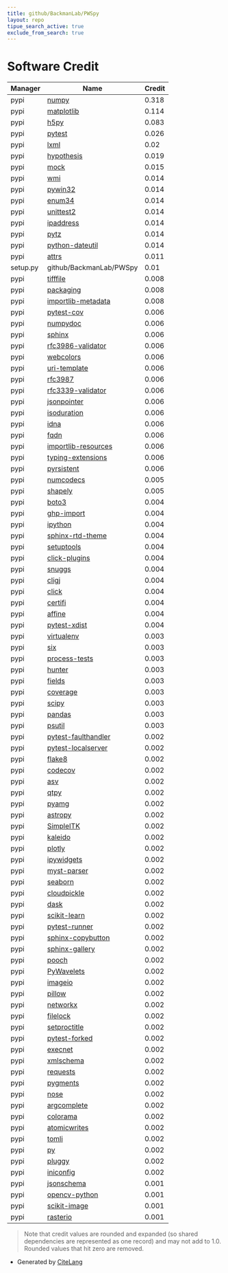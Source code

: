 ```yaml
---
title: github/BackmanLab/PWSpy
layout: repo
tipue_search_active: true
exclude_from_search: true
---
```

# Software Credit

|Manager|Name|Credit|
|-------|----|------|
|pypi|[numpy](https://www.numpy.org)|0.318|
|pypi|[matplotlib](https://matplotlib.org)|0.114|
|pypi|[h5py](http://www.h5py.org)|0.083|
|pypi|[pytest](https://docs.pytest.org/en/latest/)|0.026|
|pypi|[lxml](https://lxml.de/)|0.02|
|pypi|[hypothesis](https://pypi.org/project/hypothesis)|0.019|
|pypi|[mock](http://mock.readthedocs.org/en/latest/)|0.015|
|pypi|[wmi](http://timgolden.me.uk/python/wmi.html)|0.014|
|pypi|[pywin32](https://github.com/mhammond/pywin32)|0.014|
|pypi|[enum34](https://bitbucket.org/stoneleaf/enum34)|0.014|
|pypi|[unittest2](http://pypi.python.org/pypi/unittest2)|0.014|
|pypi|[ipaddress](https://github.com/phihag/ipaddress)|0.014|
|pypi|[pytz](https://pypi.org/project/pytz)|0.014|
|pypi|[python-dateutil](https://pypi.org/project/python-dateutil)|0.014|
|pypi|[attrs](https://pypi.org/project/attrs)|0.011|
|setup.py|github/BackmanLab/PWSpy|0.01|
|pypi|[tifffile](https://www.lfd.uci.edu/~gohlke/)|0.008|
|pypi|[packaging](https://pypi.org/project/packaging)|0.008|
|pypi|[importlib-metadata](https://pypi.org/project/importlib-metadata)|0.008|
|pypi|[pytest-cov](https://github.com/pytest-dev/pytest-cov)|0.006|
|pypi|[numpydoc](https://pypi.org/project/numpydoc)|0.006|
|pypi|[sphinx](https://pypi.org/project/sphinx)|0.006|
|pypi|[rfc3986-validator](https://pypi.org/project/rfc3986-validator)|0.006|
|pypi|[webcolors](https://pypi.org/project/webcolors)|0.006|
|pypi|[uri-template](https://pypi.org/project/uri-template)|0.006|
|pypi|[rfc3987](https://pypi.org/project/rfc3987)|0.006|
|pypi|[rfc3339-validator](https://pypi.org/project/rfc3339-validator)|0.006|
|pypi|[jsonpointer](https://pypi.org/project/jsonpointer)|0.006|
|pypi|[isoduration](https://pypi.org/project/isoduration)|0.006|
|pypi|[idna](https://pypi.org/project/idna)|0.006|
|pypi|[fqdn](https://pypi.org/project/fqdn)|0.006|
|pypi|[importlib-resources](https://pypi.org/project/importlib-resources)|0.006|
|pypi|[typing-extensions](https://pypi.org/project/typing-extensions)|0.006|
|pypi|[pyrsistent](https://pypi.org/project/pyrsistent)|0.006|
|pypi|[numcodecs](https://pypi.org/project/numcodecs)|0.005|
|pypi|[shapely](https://github.com/shapely/shapely)|0.005|
|pypi|[boto3](https://pypi.org/project/boto3)|0.004|
|pypi|[ghp-import](https://pypi.org/project/ghp-import)|0.004|
|pypi|[ipython](https://pypi.org/project/ipython)|0.004|
|pypi|[sphinx-rtd-theme](https://pypi.org/project/sphinx-rtd-theme)|0.004|
|pypi|[setuptools](https://pypi.org/project/setuptools)|0.004|
|pypi|[click-plugins](https://pypi.org/project/click-plugins)|0.004|
|pypi|[snuggs](https://pypi.org/project/snuggs)|0.004|
|pypi|[cligj](https://pypi.org/project/cligj)|0.004|
|pypi|[click](https://pypi.org/project/click)|0.004|
|pypi|[certifi](https://pypi.org/project/certifi)|0.004|
|pypi|[affine](https://pypi.org/project/affine)|0.004|
|pypi|[pytest-xdist](https://github.com/pytest-dev/pytest-xdist)|0.004|
|pypi|[virtualenv](https://pypi.org/project/virtualenv)|0.003|
|pypi|[six](https://pypi.org/project/six)|0.003|
|pypi|[process-tests](https://pypi.org/project/process-tests)|0.003|
|pypi|[hunter](https://pypi.org/project/hunter)|0.003|
|pypi|[fields](https://pypi.org/project/fields)|0.003|
|pypi|[coverage](https://pypi.org/project/coverage)|0.003|
|pypi|[scipy](https://www.scipy.org)|0.003|
|pypi|[pandas](https://pandas.pydata.org)|0.003|
|pypi|[psutil](https://github.com/giampaolo/psutil)|0.003|
|pypi|[pytest-faulthandler](https://pypi.org/project/pytest-faulthandler)|0.002|
|pypi|[pytest-localserver](https://pypi.org/project/pytest-localserver)|0.002|
|pypi|[flake8](https://pypi.org/project/flake8)|0.002|
|pypi|[codecov](https://pypi.org/project/codecov)|0.002|
|pypi|[asv](https://pypi.org/project/asv)|0.002|
|pypi|[qtpy](https://pypi.org/project/qtpy)|0.002|
|pypi|[pyamg](https://pypi.org/project/pyamg)|0.002|
|pypi|[astropy](https://pypi.org/project/astropy)|0.002|
|pypi|[SimpleITK](https://pypi.org/project/SimpleITK)|0.002|
|pypi|[kaleido](https://pypi.org/project/kaleido)|0.002|
|pypi|[plotly](https://pypi.org/project/plotly)|0.002|
|pypi|[ipywidgets](https://pypi.org/project/ipywidgets)|0.002|
|pypi|[myst-parser](https://pypi.org/project/myst-parser)|0.002|
|pypi|[seaborn](https://pypi.org/project/seaborn)|0.002|
|pypi|[cloudpickle](https://pypi.org/project/cloudpickle)|0.002|
|pypi|[dask](https://pypi.org/project/dask)|0.002|
|pypi|[scikit-learn](https://pypi.org/project/scikit-learn)|0.002|
|pypi|[pytest-runner](https://pypi.org/project/pytest-runner)|0.002|
|pypi|[sphinx-copybutton](https://pypi.org/project/sphinx-copybutton)|0.002|
|pypi|[sphinx-gallery](https://pypi.org/project/sphinx-gallery)|0.002|
|pypi|[pooch](https://pypi.org/project/pooch)|0.002|
|pypi|[PyWavelets](https://pypi.org/project/PyWavelets)|0.002|
|pypi|[imageio](https://pypi.org/project/imageio)|0.002|
|pypi|[pillow](https://pypi.org/project/pillow)|0.002|
|pypi|[networkx](https://pypi.org/project/networkx)|0.002|
|pypi|[filelock](https://pypi.org/project/filelock)|0.002|
|pypi|[setproctitle](https://pypi.org/project/setproctitle)|0.002|
|pypi|[pytest-forked](https://pypi.org/project/pytest-forked)|0.002|
|pypi|[execnet](https://pypi.org/project/execnet)|0.002|
|pypi|[xmlschema](https://pypi.org/project/xmlschema)|0.002|
|pypi|[requests](https://pypi.org/project/requests)|0.002|
|pypi|[pygments](https://pypi.org/project/pygments)|0.002|
|pypi|[nose](https://pypi.org/project/nose)|0.002|
|pypi|[argcomplete](https://pypi.org/project/argcomplete)|0.002|
|pypi|[colorama](https://pypi.org/project/colorama)|0.002|
|pypi|[atomicwrites](https://pypi.org/project/atomicwrites)|0.002|
|pypi|[tomli](https://pypi.org/project/tomli)|0.002|
|pypi|[py](https://pypi.org/project/py)|0.002|
|pypi|[pluggy](https://pypi.org/project/pluggy)|0.002|
|pypi|[iniconfig](https://pypi.org/project/iniconfig)|0.002|
|pypi|[jsonschema](https://github.com/Julian/jsonschema)|0.001|
|pypi|[opencv-python](https://github.com/skvark/opencv-python)|0.001|
|pypi|[scikit-image](https://scikit-image.org)|0.001|
|pypi|[rasterio](https://github.com/mapbox/rasterio)|0.001|


> Note that credit values are rounded and expanded (so shared dependencies are represented as one record) and may not add to 1.0. Rounded values that hit zero are removed.


- Generated by [CiteLang](https://github.com/vsoch/citelang)
